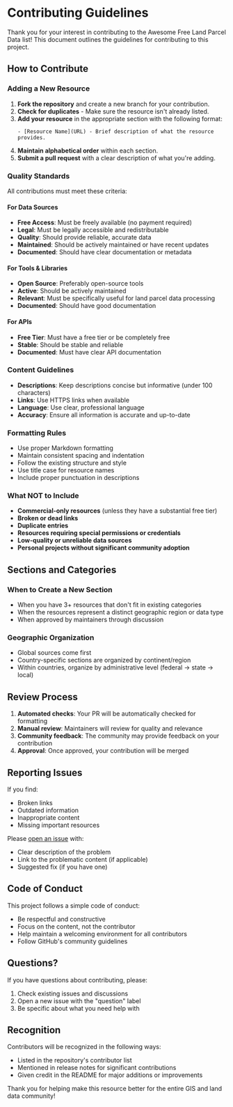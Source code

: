 # Contributing Guidelines

Thank you for your interest in contributing to the Awesome Free Land Parcel Data list! This document outlines the guidelines for contributing to this project.

## How to Contribute

### Adding a New Resource

1. **Fork the repository** and create a new branch for your contribution.
2. **Check for duplicates** - Make sure the resource isn't already listed.
3. **Add your resource** in the appropriate section with the following format:
   ```
   - [Resource Name](URL) - Brief description of what the resource provides.
   ```
4. **Maintain alphabetical order** within each section.
5. **Submit a pull request** with a clear description of what you're adding.

### Quality Standards

All contributions must meet these criteria:

#### For Data Sources
- **Free Access**: Must be freely available (no payment required)
- **Legal**: Must be legally accessible and redistributable
- **Quality**: Should provide reliable, accurate data
- **Maintained**: Should be actively maintained or have recent updates
- **Documented**: Should have clear documentation or metadata

#### For Tools & Libraries
- **Open Source**: Preferably open-source tools
- **Active**: Should be actively maintained
- **Relevant**: Must be specifically useful for land parcel data processing
- **Documented**: Should have good documentation

#### For APIs
- **Free Tier**: Must have a free tier or be completely free
- **Stable**: Should be stable and reliable
- **Documented**: Must have clear API documentation

### Content Guidelines

- **Descriptions**: Keep descriptions concise but informative (under 100 characters)
- **Links**: Use HTTPS links when available
- **Language**: Use clear, professional language
- **Accuracy**: Ensure all information is accurate and up-to-date

### Formatting Rules

- Use proper Markdown formatting
- Maintain consistent spacing and indentation
- Follow the existing structure and style
- Use title case for resource names
- Include proper punctuation in descriptions

### What NOT to Include

- **Commercial-only resources** (unless they have a substantial free tier)
- **Broken or dead links**
- **Duplicate entries**
- **Resources requiring special permissions or credentials**
- **Low-quality or unreliable data sources**
- **Personal projects without significant community adoption**

## Sections and Categories

### When to Create a New Section
- When you have 3+ resources that don't fit in existing categories
- When the resources represent a distinct geographic region or data type
- When approved by maintainers through discussion

### Geographic Organization
- Global sources come first
- Country-specific sections are organized by continent/region
- Within countries, organize by administrative level (federal → state → local)

## Review Process

1. **Automated checks**: Your PR will be automatically checked for formatting
2. **Manual review**: Maintainers will review for quality and relevance
3. **Community feedback**: The community may provide feedback on your contribution
4. **Approval**: Once approved, your contribution will be merged

## Reporting Issues

If you find:
- Broken links
- Outdated information
- Inappropriate content
- Missing important resources

Please [open an issue](https://github.com/yourusername/awesome-list-of-parcels/issues) with:
- Clear description of the problem
- Link to the problematic content (if applicable)
- Suggested fix (if you have one)

## Code of Conduct

This project follows a simple code of conduct:
- Be respectful and constructive
- Focus on the content, not the contributor
- Help maintain a welcoming environment for all contributors
- Follow GitHub's community guidelines

## Questions?

If you have questions about contributing, please:
1. Check existing issues and discussions
2. Open a new issue with the "question" label
3. Be specific about what you need help with

## Recognition

Contributors will be recognized in the following ways:
- Listed in the repository's contributor list
- Mentioned in release notes for significant contributions
- Given credit in the README for major additions or improvements

Thank you for helping make this resource better for the entire GIS and land data community! 